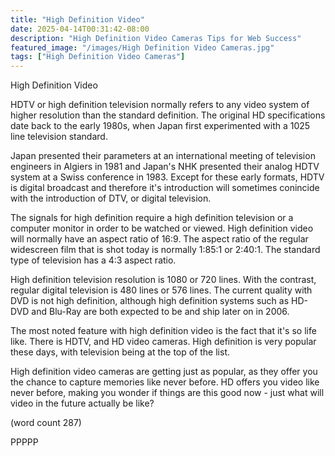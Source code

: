 ```yaml
---
title: "High Definition Video"
date: 2025-04-14T00:31:42-08:00
description: "High Definition Video Cameras Tips for Web Success"
featured_image: "/images/High Definition Video Cameras.jpg"
tags: ["High Definition Video Cameras"]
---
```


High Definition Video

HDTV or high definition television normally refers
to any video system of higher resolution than the
standard definition.  The original HD specifications
date back to the early 1980s, when Japan first
experimented with a 1025 line television standard.

Japan presented their parameters at an international
meeting of television engineers in Algiers in 1981
and Japan's NHK presented their analog HDTV system
at a Swiss conference in 1983.  Except for these
early formats, HDTV is digital broadcast and 
therefore it's introduction will sometimes conincide
with the introduction of DTV, or digital television.

The signals for high definition require a high 
definition television or a computer monitor in order
to be watched or viewed.  High definition video 
will normally have an aspect ratio of 16:9.  The
aspect ratio of the regular widescreen film that is
shot today is normally 1:85:1 or 2:40:1.  The 
standard type of television has a 4:3 aspect ratio.

High definition television resolution is 1080 or
720 lines.  With the contrast, regular digital
television is 480 lines or 576 lines.  The current
quality with DVD is not high definition, although
high definition systems such as HD-DVD and Blu-Ray
are both expected to be and ship later on in 2006.

The most noted feature with high definition video
is the fact that it's so life like.  There is HDTV,
and HD video cameras.  High definition is very 
popular these days, with television being at the 
top of the list.

High definition video cameras are getting just as
popular, as they offer you the chance to capture
memories like never before.  HD offers you video
like never before, making you wonder if things are
this good now - just what will video in the future
actually be like?

(word count 287)

PPPPP
